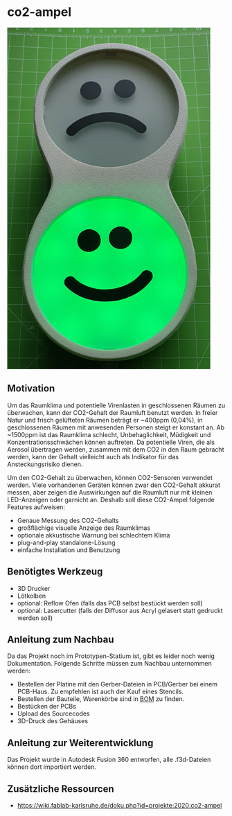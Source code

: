 # co2-ampel
![CO2-Ampel][co2ampel]

## Motivation
Um das Raumklima und potentielle Virenlasten in geschlossenen Räumen zu überwachen, kann der CO2-Gehalt der Raumluft benutzt werden. In freier Natur und frisch gelüfteten Räumen beträgt er ~400ppm (0,04%), in geschlossenen Räumen mit anwesenden Personen steigt er konstant an. Ab ~1500ppm ist das Raumklima schlecht, Unbehaglichkeit, Müdigkeit und Konzentrationsschwächen können auftreten. 
Da potentielle Viren, die als Aerosol übertragen werden, zusammen mit dem CO2 in den Raum gebracht werden, kann der Gehalt vielleicht auch als Indikator für das Ansteckungsrisiko dienen.

Um den CO2-Gehalt zu überwachen, können CO2-Sensoren verwendet werden. Viele vorhandenen Geräten können zwar den CO2-Gehalt akkurat messen, aber zeigen die Auswirkungen auf die Raumluft nur mit kleinen LED-Anzeigen oder garnicht an. Deshalb soll diese CO2-Ampel folgende Features aufweisen:
  * Genaue Messung des CO2-Gehalts
  * großflächige visuelle Anzeige des Raumklimas
  * optionale akkustische Warnung bei schlechtem Klima
  * plug-and-play standalone-Lösung
  * einfache Installation und Benutzung

## Benötigtes Werkzeug
  * 3D Drucker
  * Lötkolben
  * optional: Reflow Ofen (falls das PCB selbst bestückt werden soll)
  * optional: Lasercutter (falls der Diffusor aus Acryl gelasert statt gedruckt werden soll)

## Anleitung zum Nachbau
Da das Projekt noch im Prototypen-Statium ist, gibt es leider noch wenig Dokumentation. Folgende Schritte müssen zum Nachbau unternommen werden:
  * Bestellen der Platine mit den Gerber-Dateien in PCB/Gerber bei einem PCB-Haus. Zu empfehlen ist auch der Kauf eines Stencils.
  * Bestellen der Bauteile, Warenkörbe sind in [BOM](PCB/BOM/) zu finden.
  * Bestücken der PCBs
  * Upload des Sourcecodes
  * 3D-Druck des Gehäuses

## Anleitung zur Weiterentwicklung
Das Projekt wurde in Autodesk Fusion 360 entworfen, alle .f3d-Dateien können dort importiert werden.

## Zusätzliche Ressourcen
  * https://wiki.fablab-karlsruhe.de/doku.php?id=projekte:2020:co2-ampel

[co2ampel]: images/co2ampel.jpg "CO2-Ampel"
